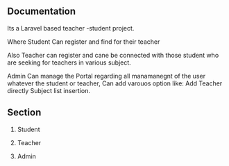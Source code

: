 ##  Documentation
Its a Laravel based  teacher -student project.

Where Student Can register and find for their teacher

Also Teacher can register and cane be connected with those student who are seeking for teachers in various subject.

Admin Can manage the Portal regarding all manamanegnt of the user whatever the student or teacher, Can add varouos option like:
  Add Teacher directly
  Subject list insertion. 
  
##  Section

   1) Student
  
   2) Teacher

   3) Admin   